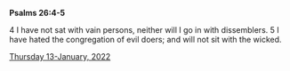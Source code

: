 **Psalms 26:4-5**

4 I have not sat with vain persons, neither will I go in with dissemblers. 5 I have hated the congregation of evil doers; and will not sit with the wicked.

[Thursday 13-January, 2022](https://t.me/s/daily_scripture)
